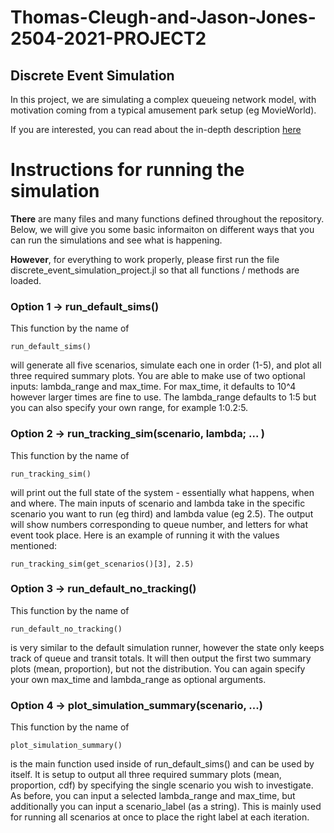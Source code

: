 # Thomas-Cleugh-and-Jason-Jones-2504-2021-PROJECT2

## Discrete Event Simulation

In this project, we are simulating a complex queueing network model, with motivation coming from a typical amusement park setup (eg MovieWorld). 

If you are interested, you can read about the in-depth description [here](https://courses.smp.uq.edu.au/MATH2504/assessment_html/project2.html)

# Instructions for running the simulation 

**There** are many files and many functions defined throughout the repository. Below, we will give you some basic informaiton on different ways that you can run the simulations and see what is happening. 

__However__, for everything to work properly, please first run the file discrete_event_simulation_project.jl so that all functions / methods are loaded. 

### Option 1 -> run_default_sims() 

This function by the name of 
```
run_default_sims()
```
will generate all five scenarios, simulate each one in order (1-5), and plot all three required summary plots. You are able to make use of two optional inputs: lambda_range and max_time. For max_time, it defaults to 10^4 however larger times are fine to use. The lambda_range defaults to 1:5 but you can also specify your own range, for example 1:0.2:5.

### Option 2 -> run_tracking_sim(scenario, lambda; ... )

This function by the name of 
```
run_tracking_sim()
```
will print out the full state of the system - essentially what happens, when and where. The main inputs of scenario and lambda take in the specific scenario you want to run (eg third) and lambda value (eg 2.5). The output will show numbers corresponding to queue number, and letters for what event took place. Here is an example of running it with the values mentioned:
```
run_tracking_sim(get_scenarios()[3], 2.5)
```

### Option 3 -> run_default_no_tracking()

This function by the name of 
```
run_default_no_tracking()
```
is very similar to the default simulation runner, however the state only keeps track of queue and transit totals. It will then output the first two summary plots (mean, proportion), but not the distribution. You can again specify your own max_time and lambda_range as optional arguments. 

### Option 4 -> plot_simulation_summary(scenario, ...)

This function by the name of 
```
plot_simulation_summary()
```
is the main function used inside of run_default_sims() and can be used by itself. It is setup to output all three required summary plots (mean, proportion, cdf) by specifying the single scenario you wish to investigate. As before, you can input a selected lambda_range and max_time, but additionally you can input a scenario_label (as a string). This is mainly used for running all scenarios at once to place the right label at each iteration.  